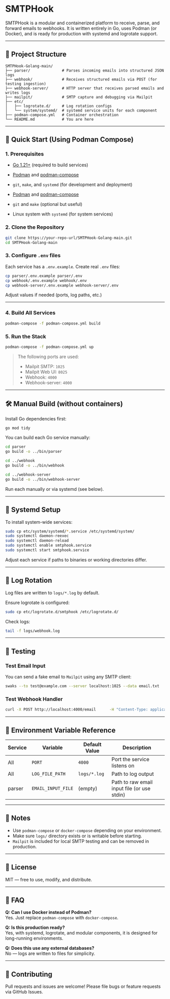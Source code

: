 # SMTPHook

SMTPHook is a modular and containerized platform to receive, parse, and forward emails to webhooks. It is written entirely in Go, uses Podman (or Docker), and is ready for production with systemd and logrotate support.

---

## 🔧 Project Structure

```
SMTPHook-Golang-main/
├── parser/              # Parses incoming emails into structured JSON logs
├── webhook/             # Receives structured emails via POST (for testing ingestion)
├── webhook-server/      # HTTP server that receives parsed emails and writes logs
├── mailpit/             # SMTP capture and debugging via Mailpit
├── etc/
│   ├── logrotate.d/     # Log rotation configs
│   └── system/systemd/  # systemd service units for each component
├── podman-compose.yml   # Container orchestration
└── README.md            # You are here
```

---

## 🚀 Quick Start (Using Podman Compose)

### 1. Prerequisites

- [Go 1.21+](https://go.dev/dl/) (required to build services)
- [Podman](https://podman.io/) and [podman-compose](https://github.com/containers/podman-compose)
- `git`, `make`, and `systemd` (for development and deployment)


- [Podman](https://podman.io/) and [podman-compose](https://github.com/containers/podman-compose)
- `git` and `make` (optional but useful)
- Linux system with `systemd` (for system services)

### 2. Clone the Repository

```bash
git clone https://your-repo-url/SMTPHook-Golang-main.git
cd SMTPHook-Golang-main
```

### 3. Configure `.env` files

Each service has a `.env.example`. Create real `.env` files:

```bash
cp parser/.env.example parser/.env
cp webhook/.env.example webhook/.env
cp webhook-server/.env.example webhook-server/.env
```

Adjust values if needed (ports, log paths, etc.)

---

### 4. Build All Services

```bash
podman-compose -f podman-compose.yml build
```

### 5. Run the Stack

```bash
podman-compose -f podman-compose.yml up
```

> The following ports are used:
> - Mailpit SMTP: `1025`
> - Mailpit Web UI: `8025`
> - Webhook: `4000`
> - Webhook-server: `4000`

---

## 🛠️ Manual Build (without containers)

Install Go dependencies first:
```bash
go mod tidy
```


You can build each Go service manually:

```bash
cd parser
go build -o ../bin/parser

cd ../webhook
go build -o ../bin/webhook

cd ../webhook-server
go build -o ../bin/webhook-server
```

Run each manually or via systemd (see below).

---

## 🧩 Systemd Setup

To install system-wide services:

```bash
sudo cp etc/system/systemd/*.service /etc/systemd/system/
sudo systemctl daemon-reexec
sudo systemctl daemon-reload
sudo systemctl enable smtphook.service
sudo systemctl start smtphook.service
```

Adjust each service if paths to binaries or working directories differ.

---

## 🧹 Log Rotation

Log files are written to `logs/*.log` by default.

Ensure logrotate is configured:

```bash
sudo cp etc/logrotate.d/smtphook /etc/logrotate.d/
```

Check logs:
```bash
tail -f logs/webhook.log
```

---

## 🧪 Testing

### Test Email Input

You can send a fake email to `Mailpit` using any SMTP client:

```bash
swaks --to test@example.com --server localhost:1025 --data email.txt
```

### Test Webhook Handler

```bash
curl -X POST http://localhost:4000/email      -H "Content-Type: application/json"      -d @sample-email.json
```

---

## 📂 Environment Variable Reference

| Service         | Variable         | Default Value          | Description                          |
|-----------------|------------------|-------------------------|--------------------------------------|
| All             | `PORT`           | `4000`                  | Port the service listens on          |
| All             | `LOG_FILE_PATH`  | `logs/*.log`            | Path to log output                   |
| parser          | `EMAIL_INPUT_FILE` | (empty)              | Path to raw email input file (or use stdin) |

---

## 📎 Notes

- Use `podman-compose` or `docker-compose` depending on your environment.
- Make sure `logs/` directory exists or is writable before starting.
- `Mailpit` is included for local SMTP testing and can be removed in production.

---

## 📜 License

MIT — free to use, modify, and distribute.

---

## 🙋 FAQ

**Q: Can I use Docker instead of Podman?**  
Yes. Just replace `podman-compose` with `docker-compose`.

**Q: Is this production ready?**  
Yes, with systemd, logrotate, and modular components, it is designed for long-running environments.

**Q: Does this use any external databases?**  
No — logs are written to files for simplicity.

---

## 🤝 Contributing

Pull requests and issues are welcome! Please file bugs or feature requests via GitHub Issues.
